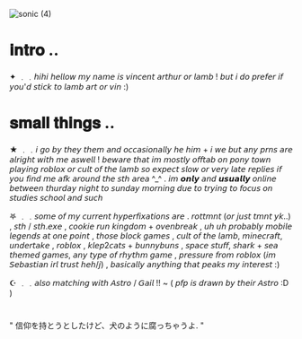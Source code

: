 ![sonic (4)](https://github.com/user-attachments/assets/07a9b48c-04d2-4650-8599-63ed0dbb8177)


# 𝐢𝐧𝐭𝐫𝐨 .. 
✦ ﹒﹒𝘩𝘪𝘩𝘪 𝘩𝘦𝘭𝘭𝘰𝘸 𝘮𝘺 𝘯𝘢𝘮𝘦 𝘪𝘴 𝘷𝘪𝘯𝘤𝘦𝘯𝘵 𝘢𝘳𝘵𝘩𝘶𝘳 𝘰𝘳 𝘭𝘢𝘮𝘣 ! 𝘣𝘶𝘵 𝘪 𝘥𝘰 𝘱𝘳𝘦𝘧𝘦𝘳 𝘪𝘧 𝘺𝘰𝘶'𝘥 𝘴𝘵𝘪𝘤𝘬 𝘵𝘰 𝘭𝘢𝘮𝘣 𝘢𝘳𝘵 𝘰𝘳 𝘷𝘪𝘯 :) 

# 𝐬𝐦𝐚𝐥𝐥 𝐭𝐡𝐢𝐧𝐠𝐬 .. 
★ ﹒﹒𝘪 𝘨𝘰 𝘣𝘺 𝘵𝘩𝘦𝘺 𝘵𝘩𝘦𝘮 𝘢𝘯𝘥 𝘰𝘤𝘤𝘢𝘴𝘪𝘰𝘯𝘢𝘭𝘭𝘺 𝘩𝘦 𝘩𝘪𝘮 + 𝘪 𝘸𝘦 𝘣𝘶𝘵 𝘢𝘯𝘺 𝘱𝘳𝘯𝘴 𝘢𝘳𝘦 𝘢𝘭𝘳𝘪𝘨𝘩𝘵 𝘸𝘪𝘵𝘩 𝘮𝘦 𝘢𝘴𝘸𝘦𝘭𝘭 ! 𝘣𝘦𝘸𝘢𝘳𝘦 𝘵𝘩𝘢𝘵 𝘪𝘮 𝘮𝘰𝘴𝘵𝘭𝘺 𝘰𝘧𝘧𝘵𝘢𝘣 𝘰𝘯 𝘱𝘰𝘯𝘺 𝘵𝘰𝘸𝘯 𝘱𝘭𝘢𝘺𝘪𝘯𝘨 𝘳𝘰𝘣𝘭𝘰𝘹 𝘰𝘳 𝘤𝘶𝘭𝘵 𝘰𝘧 𝘵𝘩𝘦 𝘭𝘢𝘮𝘣 𝘴𝘰 𝘦𝘹𝘱𝘦𝘤𝘵 𝘴𝘭𝘰𝘸 𝘰𝘳 𝘷𝘦𝘳𝘺 𝘭𝘢𝘵𝘦 𝘳𝘦𝘱𝘭𝘪𝘦𝘴 𝘪𝘧 𝘺𝘰𝘶 𝘧𝘪𝘯𝘥 𝘮𝘦 𝘢𝘧𝘬 𝘢𝘳𝘰𝘶𝘯𝘥 𝘵𝘩𝘦 𝘴𝘵𝘩 𝘢𝘳𝘦𝘢 ^_^ . 𝘪𝘮 𝙤𝙣𝙡𝙮 𝘢𝘯𝘥 𝙪𝙨𝙪𝙖𝙡𝙡𝙮 𝘰𝘯𝘭𝘪𝘯𝘦 𝘣𝘦𝘵𝘸𝘦𝘦𝘯 𝘵𝘩𝘶𝘳𝘥𝘢𝘺 𝘯𝘪𝘨𝘩𝘵 𝘵𝘰 𝘴𝘶𝘯𝘥𝘢𝘺 𝘮𝘰𝘳𝘯𝘪𝘯𝘨 𝘥𝘶𝘦 𝘵𝘰 𝘵𝘳𝘺𝘪𝘯𝘨 𝘵𝘰 𝘧𝘰𝘤𝘶𝘴 𝘰𝘯 𝘴𝘵𝘶𝘥𝘪𝘦𝘴 𝘴𝘤𝘩𝘰𝘰𝘭 𝘢𝘯𝘥 𝘴𝘶𝘤𝘩

𖤐 ﹒﹒𝘴𝘰𝘮𝘦 𝘰𝘧 𝘮𝘺 𝘤𝘶𝘳𝘳𝘦𝘯𝘵 𝘩𝘺𝘱𝘦𝘳𝘧𝘪𝘹𝘢𝘵𝘪𝘰𝘯𝘴 𝘢𝘳𝘦 . 𝘳𝘰𝘵𝘵𝘮𝘯𝘵 (𝘰𝘳 𝘫𝘶𝘴𝘵 𝘵𝘮𝘯𝘵 𝘺𝘬..) , 𝘴𝘵𝘩 / 𝘴𝘵𝘩.𝘦𝘹𝘦 , 𝘤𝘰𝘰𝘬𝘪𝘦 𝘳𝘶𝘯 𝘬𝘪𝘯𝘨𝘥𝘰𝘮 + 𝘰𝘷𝘦𝘯𝘣𝘳𝘦𝘢𝘬 , 𝘶𝘩 𝘶𝘩 𝘱𝘳𝘰𝘣𝘢𝘣𝘭𝘺 𝘮𝘰𝘣𝘪𝘭𝘦 𝘭𝘦𝘨𝘦𝘯𝘥𝘴 𝘢𝘵 𝘰𝘯𝘦 𝘱𝘰𝘪𝘯𝘵 , 𝘵𝘩𝘰𝘴𝘦 𝘣𝘭𝘰𝘤𝘬 𝘨𝘢𝘮𝘦𝘴 , 𝘤𝘶𝘭𝘵 𝘰𝘧 𝘵𝘩𝘦 𝘭𝘢𝘮𝘣, 𝘮𝘪𝘯𝘦𝘤𝘳𝘢𝘧𝘵, 𝘶𝘯𝘥𝘦𝘳𝘵𝘢𝘬𝘦 , 𝘳𝘰𝘣𝘭𝘰𝘹 , 𝘬𝘭𝘦𝘱2𝘤𝘢𝘵𝘴 + 𝘣𝘶𝘯𝘯𝘺𝘣𝘶𝘯𝘴 , 𝘴𝘱𝘢𝘤𝘦 𝘴𝘵𝘶𝘧𝘧, 𝘴𝘩𝘢𝘳𝘬 + 𝘴𝘦𝘢 𝘵𝘩𝘦𝘮𝘦𝘥 𝘨𝘢𝘮𝘦𝘴, 𝘢𝘯𝘺 𝘵𝘺𝘱𝘦 𝘰𝘧 𝘳𝘩𝘺𝘵𝘩𝘮 𝘨𝘢𝘮𝘦 , 𝘱𝘳𝘦𝘴𝘴𝘶𝘳𝘦 𝘧𝘳𝘰𝘮 𝘳𝘰𝘣𝘭𝘰𝘹 (𝘪𝘮 𝘚𝘦𝘣𝘢𝘴𝘵𝘪𝘢𝘯 𝘪𝘳𝘭 𝘵𝘳𝘶𝘴𝘵 𝘩𝘦𝘩/𝘫) , 𝘣𝘢𝘴𝘪𝘤𝘢𝘭𝘭𝘺 𝘢𝘯𝘺𝘵𝘩𝘪𝘯𝘨 𝘵𝘩𝘢𝘵 𝘱𝘦𝘢𝘬𝘴 𝘮𝘺 𝘪𝘯𝘵𝘦𝘳𝘦𝘴𝘵 :) 

☪︎ ﹒﹒𝘢𝘭𝘴𝘰 𝘮𝘢𝘵𝘤𝘩𝘪𝘯𝘨 𝘸𝘪𝘵𝘩 𝘈𝘴𝘵𝘳𝘰 / 𝘎𝘢𝘪𝘭 !! ~ ( 𝘱𝘧𝘱 𝘪𝘴 𝘥𝘳𝘢𝘸𝘯 𝘣𝘺 𝘵𝘩𝘦𝘪𝘳 𝘈𝘴𝘵𝘳𝘰 :D )

#
" 信仰を持とうとしたけど、犬のように腐っちゃうよ. "
